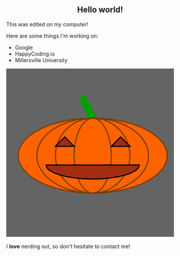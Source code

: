 <h2 align="center">Hello world!</h2>

<p>This was edited on my computer!</p>

<p>Here are some things I'm working on:</p>

<ul>
  <li>Google</li>
  <li>HappyCoding.io</li>
  <li>Millersville University</li>
</ul>

<img src="flickering-jack-o-lantern-2.gif" />

<p>I <strong>love</strong> nerding out, so don't hesitate to contact me!</p>
